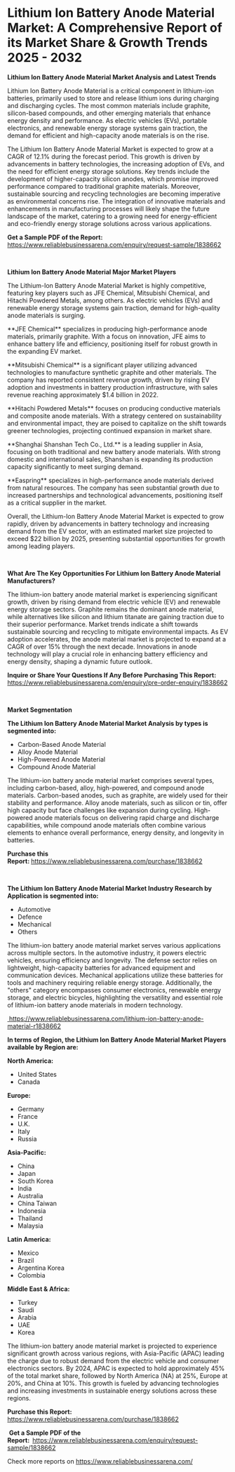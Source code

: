 <p><h1>Lithium Ion Battery Anode Material Market: A Comprehensive Report of its Market Share & Growth Trends 2025 - 2032</h1></p><p><strong>Lithium Ion Battery Anode Material Market Analysis and Latest Trends</strong></p>
<p><p>Lithium Ion Battery Anode Material is a critical component in lithium-ion batteries, primarily used to store and release lithium ions during charging and discharging cycles. The most common materials include graphite, silicon-based compounds, and other emerging materials that enhance energy density and performance. As electric vehicles (EVs), portable electronics, and renewable energy storage systems gain traction, the demand for efficient and high-capacity anode materials is on the rise.</p><p>The Lithium Ion Battery Anode Material Market is expected to grow at a CAGR of 12.1% during the forecast period. This growth is driven by advancements in battery technologies, the increasing adoption of EVs, and the need for efficient energy storage solutions. Key trends include the development of higher-capacity silicon anodes, which promise improved performance compared to traditional graphite materials. Moreover, sustainable sourcing and recycling technologies are becoming imperative as environmental concerns rise. The integration of innovative materials and enhancements in manufacturing processes will likely shape the future landscape of the market, catering to a growing need for energy-efficient and eco-friendly energy storage solutions across various applications.</p></p>
<p><strong>Get a Sample PDF of the Report:&nbsp;</strong> <a href="https://www.reliablebusinessarena.com/enquiry/request-sample/1838662?utm_campaign=3068&utm_medium=2&utm_source=Github&utm_content=ia&utm_term=05032025&utm_id=lithium-ion-battery-anode-material">https://www.reliablebusinessarena.com/enquiry/request-sample/1838662</a></p>
<p>&nbsp;</p>
<p><strong>Lithium Ion Battery Anode Material Major Market Players</strong></p>
<p><p>The Lithium-Ion Battery Anode Material Market is highly competitive, featuring key players such as JFE Chemical, Mitsubishi Chemical, and Hitachi Powdered Metals, among others. As electric vehicles (EVs) and renewable energy storage systems gain traction, demand for high-quality anode materials is surging.</p><p>**JFE Chemical** specializes in producing high-performance anode materials, primarily graphite. With a focus on innovation, JFE aims to enhance battery life and efficiency, positioning itself for robust growth in the expanding EV market.</p><p>**Mitsubishi Chemical** is a significant player utilizing advanced technologies to manufacture synthetic graphite and other materials. The company has reported consistent revenue growth, driven by rising EV adoption and investments in battery production infrastructure, with sales revenue reaching approximately $1.4 billion in 2022.</p><p>**Hitachi Powdered Metals** focuses on producing conductive materials and composite anode materials. With a strategy centered on sustainability and environmental impact, they are poised to capitalize on the shift towards greener technologies, projecting continued expansion in market share.</p><p>**Shanghai Shanshan Tech Co., Ltd.** is a leading supplier in Asia, focusing on both traditional and new battery anode materials. With strong domestic and international sales, Shanshan is expanding its production capacity significantly to meet surging demand.</p><p>**Easpring** specializes in high-performance anode materials derived from natural resources. The company has seen substantial growth due to increased partnerships and technological advancements, positioning itself as a critical supplier in the market.</p><p>Overall, the Lithium-Ion Battery Anode Material Market is expected to grow rapidly, driven by advancements in battery technology and increasing demand from the EV sector, with an estimated market size projected to exceed $22 billion by 2025, presenting substantial opportunities for growth among leading players.</p></p>
<p>&nbsp;</p>
<p><strong>What Are The Key Opportunities For Lithium Ion Battery Anode Material Manufacturers?</strong></p>
<p><p>The lithium-ion battery anode material market is experiencing significant growth, driven by rising demand from electric vehicle (EV) and renewable energy storage sectors. Graphite remains the dominant anode material, while alternatives like silicon and lithium titanate are gaining traction due to their superior performance. Market trends indicate a shift towards sustainable sourcing and recycling to mitigate environmental impacts. As EV adoption accelerates, the anode material market is projected to expand at a CAGR of over 15% through the next decade. Innovations in anode technology will play a crucial role in enhancing battery efficiency and energy density, shaping a dynamic future outlook.</p></p>
<p><strong>Inquire or Share Your Questions If Any Before Purchasing This Report:</strong> <a href="https://www.reliablebusinessarena.com/enquiry/pre-order-enquiry/1838662?utm_campaign=3068&utm_medium=2&utm_source=Github&utm_content=ia&utm_term=05032025&utm_id=lithium-ion-battery-anode-material">https://www.reliablebusinessarena.com/enquiry/pre-order-enquiry/1838662</a></p>
<p>&nbsp;</p>
<p><strong>Market Segmentation</strong></p>
<p><strong>The Lithium Ion Battery Anode Material Market Analysis by types is segmented into:</strong></p>
<p><ul><li>Carbon-Based Anode Material</li><li>Alloy Anode Material</li><li>High-Powered Anode Material</li><li>Compound Anode Material</li></ul></p>
<p><p>The lithium-ion battery anode material market comprises several types, including carbon-based, alloy, high-powered, and compound anode materials. Carbon-based anodes, such as graphite, are widely used for their stability and performance. Alloy anode materials, such as silicon or tin, offer high capacity but face challenges like expansion during cycling. High-powered anode materials focus on delivering rapid charge and discharge capabilities, while compound anode materials often combine various elements to enhance overall performance, energy density, and longevity in batteries.</p></p>
<p><strong>Purchase this Report:&nbsp;</strong><a href="https://www.reliablebusinessarena.com/purchase/1838662?utm_campaign=3068&utm_medium=2&utm_source=Github&utm_content=ia&utm_term=05032025&utm_id=lithium-ion-battery-anode-material">https://www.reliablebusinessarena.com/purchase/1838662</a></p>
<p>&nbsp;</p>
<p><strong>The Lithium Ion Battery Anode Material Market Industry Research by Application is segmented into:</strong></p>
<p><ul><li>Automotive</li><li>Defence</li><li>Mechanical</li><li>Others</li></ul></p>
<p><p>The lithium-ion battery anode material market serves various applications across multiple sectors. In the automotive industry, it powers electric vehicles, ensuring efficiency and longevity. The defense sector relies on lightweight, high-capacity batteries for advanced equipment and communication devices. Mechanical applications utilize these batteries for tools and machinery requiring reliable energy storage. Additionally, the "others" category encompasses consumer electronics, renewable energy storage, and electric bicycles, highlighting the versatility and essential role of lithium-ion battery anode materials in modern technology.</p></p>
<p><a href="https://www.reliablebusinessarena.com/lithium-ion-battery-anode-material-r1838662?utm_campaign=3068&utm_medium=2&utm_source=Github&utm_content=ia&utm_term=05032025&utm_id=lithium-ion-battery-anode-material">&nbsp;https://www.reliablebusinessarena.com/lithium-ion-battery-anode-material-r1838662</a></p>
<p><strong>In terms of Region, the Lithium Ion Battery Anode Material Market Players available by Region are:</strong></p>
<p>
    <p> <strong> North America: </strong>
        <ul>
            <li>United States</li>
            <li>Canada</li>
        </ul>
        </p> 
    <p> <strong> Europe: </strong>
        <ul>
            <li>Germany</li>
            <li>France</li>
            <li>U.K.</li>
            <li>Italy</li>
            <li>Russia</li>
        </ul>
        </p> 
    <p> <strong> Asia-Pacific: </strong>
        <ul>
            <li>China</li>
            <li>Japan</li>
            <li>South Korea</li>
            <li>India</li>
            <li>Australia</li>
            <li>China Taiwan</li>
            <li>Indonesia</li>
            <li>Thailand</li>
            <li>Malaysia</li>
        </ul>
        </p> 
    <p> <strong> Latin America: </strong>
        <ul>
            <li>Mexico</li>
            <li>Brazil</li>
            <li>Argentina Korea</li>
            <li>Colombia</li>
        </ul>
        </p> 
    <p> <strong> Middle East & Africa: </strong>
        <ul>
            <li>Turkey</li>
            <li>Saudi</li>
            <li>Arabia</li>
            <li>UAE</li>
            <li>Korea</li>
        </ul>
    </p>
    </p>
<p><p>The lithium-ion battery anode material market is projected to experience significant growth across various regions, with Asia-Pacific (APAC) leading the charge due to robust demand from the electric vehicle and consumer electronics sectors. By 2024, APAC is expected to hold approximately 45% of the total market share, followed by North America (NA) at 25%, Europe at 20%, and China at 10%. This growth is fueled by advancing technologies and increasing investments in sustainable energy solutions across these regions.</p></p>
<p><strong>Purchase this Report: </strong><a href="https://www.reliablebusinessarena.com/purchase/1838662?utm_campaign=3068&utm_medium=2&utm_source=Github&utm_content=ia&utm_term=05032025&utm_id=lithium-ion-battery-anode-material">https://www.reliablebusinessarena.com/purchase/1838662</a></p>
<p>&nbsp;<strong>Get a Sample PDF of the Report:&nbsp;&nbsp;</strong><a href="https://www.reliablebusinessarena.com/enquiry/request-sample/1838662?utm_campaign=3068&utm_medium=2&utm_source=Github&utm_content=ia&utm_term=05032025&utm_id=lithium-ion-battery-anode-material">https://www.reliablebusinessarena.com/enquiry/request-sample/1838662</a></p>
<p><strong></strong></p>
<p>Check more reports on <a href="https://www.reliablebusinessarena.com/?utm_campaign=3068&utm_medium=2&utm_source=Github&utm_content=ia&utm_term=05032025&utm_id=lithium-ion-battery-anode-material">https://www.reliablebusinessarena.com/</a></p>
